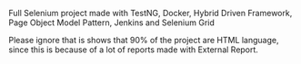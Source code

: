 Full Selenium project made with TestNG, Docker, Hybrid Driven Framework, Page Object Model Pattern, Jenkins and Selenium Grid

Please ignore that is shows that 90% of the project are HTML language, since this is because of a lot of reports made with External Report. 

